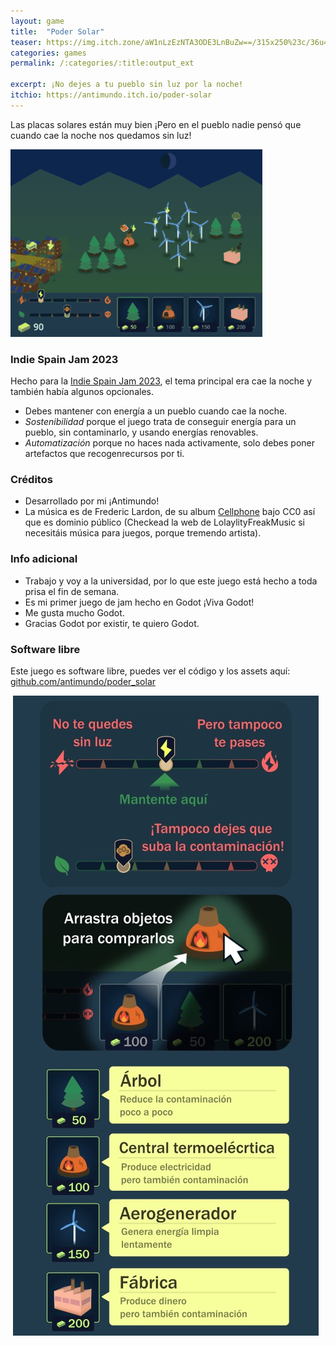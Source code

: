 ```yaml
---
layout: game
title:  "Poder Solar"
teaser: https://img.itch.zone/aW1nLzEzNTA3ODE3LnBuZw==/315x250%23c/36u4lO.png
categories: games
permalink: /:categories/:title:output_ext

excerpt: ¡No dejes a tu pueblo sin luz por la noche!
itchio: https://antimundo.itch.io/poder-solar
---
```


Las placas solares están muy bien ¡Pero en el pueblo nadie pensó que cuando cae la noche nos quedamos sin luz!

![gameplay](/assets/images/posts/games/poder-solar/gameplay.gif)

### Indie Spain Jam 2023

Hecho para la [Indie Spain Jam 2023](https://itch.io/jam/indie-spain-jam-23), el tema principal era cae la noche y también había algunos opcionales.
- Debes mantener con energía a un pueblo cuando cae la noche.
- _Sostenibilidad_ porque el juego trata de conseguir energía para un pueblo, sin contaminarlo, y usando energías renovables.
- _Automatización_ porque no haces nada activamente, solo debes poner artefactos que recogenrecursos por ti.

### Créditos

- Desarrollado por mi ¡Antimundo!
- La música es de Frederic Lardon, de su album [Cellphone](https://loyaltyfreakmusic.com/music/cellphone/) bajo CC0 así que es dominio público (Checkead la web de LolaylityFreakMusic si necesitáis música para juegos, porque tremendo artista).

### Info adicional
- Trabajo y voy a la universidad, por lo que este juego está hecho a toda prisa el fin de semana.
- Es mi primer juego de jam hecho en Godot ¡Viva Godot!
- Me gusta mucho Godot.
- Gracias Godot por existir, te quiero Godot.

### Software libre

Este juego es software libre, puedes ver el código y los assets aquí: [github.com/antimundo/poder_solar](https://github.com/antimundo/poder_solar)

<div class="img-container">
    <img>
    <img src="/assets/images/posts/games/poder-solar/info.jpg">
    <img>
</div>